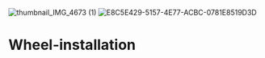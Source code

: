 ![thumbnail_IMG_4673 (1)](https://user-images.githubusercontent.com/89079357/132393670-67129eca-bd09-46d7-90bc-ea07fa42505a.jpg)
![E8C5E429-5157-4E77-ACBC-0781E8519D3D](https://user-images.githubusercontent.com/89079357/132393731-210bf93f-3555-4ffc-8ff0-98dd79bb95fe.png)
# Wheel-installation
